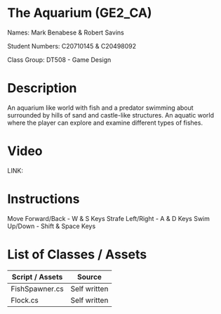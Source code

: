 # The Aquarium (GE2_CA)

Names: Mark Benabese & Robert Savins

Student Numbers: C20710145 & C20498092

Class Group: DT508 - Game Design

# Description

An aquarium like world with fish and a predator swimming about surrounded by hills of sand and castle-like structures.
An aquatic world where the player can explore and examine different types of fishes.

# Video

LINK:

# Instructions

Move Forward/Back - W & S Keys
Strafe Left/Right - A & D Keys
Swim Up/Down - Shift & Space Keys

# List of Classes / Assets

| Script / Assets | Source |
| ------------- | ------------- |
| FishSpawner.cs  | Self written  |
| Flock.cs  | Self written  |
